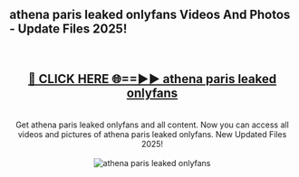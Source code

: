 <h2>athena paris leaked onlyfans Videos And Photos - Update Files 2025!</h2>
<br>
<div align="center">
<h2><a href="https://linkcuts.com/hfmhzwbr" rel="nofollow">🔴 CLICK HERE 🌐==►► athena paris leaked onlyfans</a></h2>
<br>
Get athena paris leaked onlyfans and all content. Now you can access all videos and pictures of athena paris leaked onlyfans. New Updated Files 2025!
<br>
<br>
<a href="https://linkcuts.com/hfmhzwbr" rel="nofollow" data-target="animated-image.originalLink"><img src="https://i.ibb.co.com/WyWwxjT/player-gif2.gif" alt="athena paris leaked onlyfans" style="max-width: 100%; display: inline-block;" data-target="animated-image.originalImage"></a>
</div>
<br>
